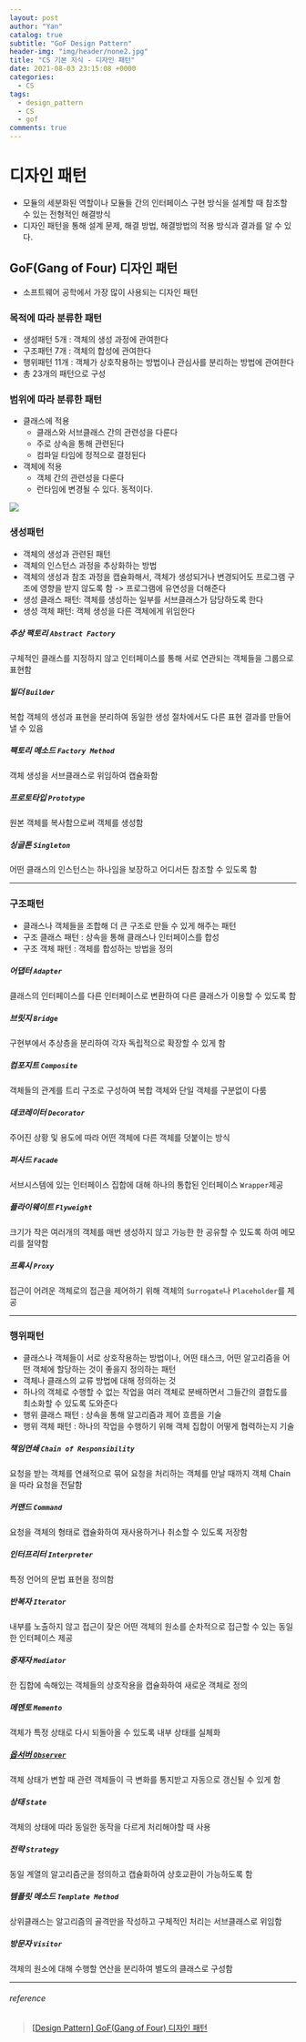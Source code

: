 ```yaml
---
layout: post
author: "Yan"
catalog: true
subtitle: "GoF Design Pattern"
header-img: "img/header/none2.jpg"
title: "CS 기본 지식 - 디자인 패턴"
date: 2021-08-03 23:15:08 +0000
categories:
  - CS
tags:
  - design_pattern
  - CS
  - gof
comments: true
---
```


# 디자인 패턴

- 모듈의 세분화된 역할이나 모듈들 간의 인터페이스 구현 방식을 설계할 때 참조할 수 있는 전형적인 해결방식
- 디자인 패턴을 통해 설계 문제, 해결 방법, 해결방법의 적용 방식과 결과를 알 수 있다.

## GoF(Gang of Four) 디자인 패턴

- 소프트웨어 공학에서 가장 많이 사용되는 디자인 패턴

### 목적에 따라 분류한 패턴

- 생성패턴 5개 : 객체의 생성 과정에 관여한다
- 구조패턴 7개 : 객체의 합성에 관여한다
- 행위패턴 11개 : 객체가 상호작용하는 방법이나 관심사를 분리하는 방법에 관여한다
- 총 23개의 패턴으로 구성

### 범위에 따라 분류한 패턴

- 클래스에 적용
  - 클래스와 서브클래스 간의 관련성을 다룬다
  - 주로 상속을 통해 관련된다
  - 컴파일 타임에 정적으로 결정된다
- 객체에 적용
  - 객체 간의 관련성을 다룬다
  - 런타임에 변경될 수 있다. 동적이다.

![](https://circle.visual-paradigm.com/wp-content/uploads/2017/08/GoF-Design-Patterns-Catalog.png)

### 생성패턴

- 객체의 생성과 관련된 패턴
- 객체의 인스턴스 과정을 추상화하는 방법
- 객체의 생성과 참조 과정을 캡슐화해서, 객체가 생성되거나 변경되어도 프로그램 구조에 영향을 받지 않도록 함 -> 프로그램에 유연성을 더해준다
- 생성 클래스 패턴: 객체를 생성하는 일부를 서브클래스가 담당하도록 한다
- 생성 객체 패턴: 객체 생성을 다른 객체에게 위임한다

##### 추상 팩토리 `Abstract Factory`

구체적인 클래스를 지정하지 않고 인터페이스를 통해 서로 연관되는 객체들을 그룹으로 표현함

##### 빌더 `Builder`

복합 객체의 생성과 표현을 분리하여 동일한 생성 절차에서도 다른 표현 결과를 만들어낼 수 있음

##### 팩토리 메소드 `Factory Method`

객체 생성을 서브클래스로 위임하여 캡슐화함

##### 프로토타입 `Prototype`

원본 객체를 복사함으로써 객체를 생성함

##### 싱글톤 `Singleton`

어떤 클래스의 인스턴스는 하나임을 보장하고 어디서든 참조할 수 있도록 함

---

### 구조패턴

- 클래스나 객체들을 조합해 더 큰 구조로 만들 수 있게 해주는 패턴
- 구조 클래스 패턴 : 상속을 통해 클래스나 인터페이스를 합성
- 구조 객체 패턴 : 객체를 합성하는 방법을 정의

##### 어댑터 `Adapter`

클래스의 인터페이스를 다른 인터페이스로 변환하여 다른 클래스가 이용할 수 있도록 함

##### 브릿지 `Bridge`

구현부에서 추상층을 분리하여 각자 독립적으로 확장할 수 있게 함

##### 컴포지트 `Composite`

객체들의 관계를 트리 구조로 구성하여 복합 객체와 단일 객체를 구분없이 다룸

##### 데코레이터 `Decorator`

주어진 상황 및 용도에 따라 어떤 객체에 다른 객체를 덧붙이는 방식

##### 퍼사드 `Facade`

서브시스템에 있는 인터페이스 집합에 대해 하나의 통합된 인터페이스 `Wrapper`제공

##### 플라이웨이트 `Flyweight`

크기가 작은 여러개의 객체를 매번 생성하지 않고 가능한 한 공유할 수 있도록 하여 메모리를 절약함

##### 프록시 `Proxy`

접근이 어려운 객체로의 접근을 제어하기 위해 객체의 `Surrogate`나 `Placeholder`를 제공

---

### 행위패턴

- 클래스나 객체들이 서로 상호작용하는 방법이나, 어떤 태스크, 어떤 알고리즘을 어떤 객체에 할당하는 것이 좋을지 정의하는 패턴
- 객체나 클래스의 교류 방법에 대해 정의하는 것
- 하나의 객체로 수행할 수 없는 작업을 여러 객체로 분배하면서 그들간의 결합도를 최소화할 수 있도록 도와준다
- 행위 클래스 패턴 : 상속을 통해 알고리즘과 제어 흐름을 기술
- 행위 객체 패턴 : 하나의 작업을 수행하기 위해 객체 집합이 어떻게 협력하는지 기술

##### 책임연쇄 `Chain of Responsibility`

요청을 받는 객체를 연쇄적으로 묶어 요청을 처리하는 객체를 만날 때까지 객체 Chain을 따라 요청을 전달함

##### 커맨드 `Command`

요청을 객체의 형태로 캡슐화하여 재사용하거나 취소할 수 있도록 저장함

##### 인터프리터 `Interpreter`

특정 언어의 문법 표현을 정의함

##### 반복자 `Iterator`

내부를 노출하지 않고 접근이 잦은 어떤 객체의 원소를 순차적으로 접근할 수 있는 동일한 인터페이스 제공

##### 중재자 `Mediator`

한 집합에 속해있는 객체들의 상호작용을 캡슐화하여 새로운 객체로 정의

##### 메멘토 `Memento`

객체가 특정 상태로 다시 되돌아올 수 있도록 내부 상태를 실체화

##### [옵서버 `Observer`](https://duyankim.github.io/design_pattern/observer/cs/gof/2021/08/10/CS04/)

객체 상태가 변할 때 관련 객체들이 극 변화를 통지받고 자동으로 갱신될 수 있게 함

##### 상태 `State`

객체의 상태에 따라 동일한 동작을 다르게 처리해야할 때 사용

##### 전략 `Strategy`

동일 계열의 알고리즘군을 정의하고 캡슐화하여 상호교환이 가능하도록 함

##### 템플릿 메소드 `Template Method`

상위클래스는 알고리즘의 골격만을 작성하고 구체적인 처리는 서브클래스로 위임함

##### 방문자 `Visitor`

객체의 원소에 대해 수행할 연산을 분리하여 별도의 클래스로 구성함

---

###### reference

> [[Design Pattern] GoF(Gang of Four) 디자인 패턴](https://4z7l.github.io/2020/12/25/design_pattern_GoF.html)
